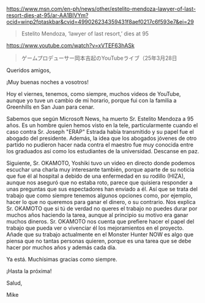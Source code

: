 https://www.msn.com/en-ph/news/other/estelito-mendoza-lawyer-of-last-resort-dies-at-95/ar-AA1BIVYm?ocid=winp2fptaskbar&cvid=499026234359431f8aef0217c6f593e7&ei=29

> Estelito Mendoza, ‘lawyer of last resort,’ dies at 95

https://www.youtube.com/watch?v=xVTEF63hASk

> ゲームプロデューサー岡本吉起のYouTubeライブ（25年3月28日 


Queridos amigos,

¡Muy buenas noches a vosotros!

Hoy el viernes, tenemos, como siempre, muchos videos de YouTube, aunque yo tuve un cambio de mi horario, porque fui con la familia a Greenhills en San Juan para cenar. 

Sabemos que según Microsoft News, ha muerto Sr. Estelito Mendoza a 95 años. Es un hombre quien hemos visto en la tele, particularmente cuando el caso contra Sr. Joseph "ERAP" Estrada había transmitido y su papel fue el abogado del presidente. Además, la idea que los abogados jóvenes de otro partido no pudieron hacer nada contra el maestro fue muy conocida entre los graduados así como los estudiantes de la universidad. Descanse en paz.

Siguiente, Sr. OKAMOTO, Yoshiki tuvo un video en directo donde podemos escuchar una charla muy interesante también, porque aparte de su noticia que fue él al hospital a debido de una enfermedad en su rodillo (HIZA), aunque nos aseguró que no estaba roto, parece que quisiera responder a unas preguntas que sus espectadores han enviado a él. Así que se trata del trabajo que como siempre tenemos algunos opciones como, por ejemplo, hacer lo que no queremos para ganar el dinero, o su contrario. Nos explica Sr. OKAMOTO que si tú de verdad no queres el trabajo no puedes durar por muchos años haciendo la tarea, aunque al principio su motivo era ganar muchos dineros. Sr. OKAMOTO nos cuenta que prefiere hacer el papel del trabajo que pueda ver o vivenciar él los mejoramientos en el proyecto. Añade que su trabajo actualmente en el Monster Hunter NOW es algo que piensa que no tantas personas quieren, porque es una tarea que se debe hacer por muchos años y además cada día.

Ya está. Muchísimas gracias como siempre.

¡Hasta la próxima!

Salud,

Mike





